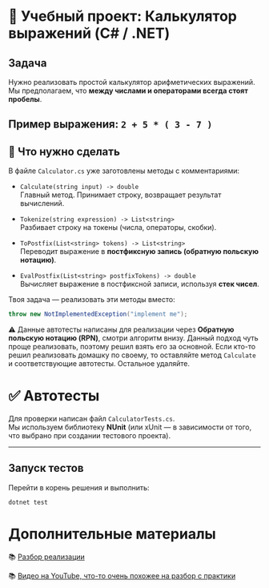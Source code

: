 # 📘 Учебный проект: Калькулятор выражений (C# / .NET)

## Задача

Нужно реализовать простой калькулятор арифметических выражений.  
Мы предполагаем, что **между числами и операторами всегда стоят пробелы**.

Пример выражения:
`2 + 5 * ( 3 - 7 )`
---

## 📝 Что нужно сделать

В файле `Calculator.cs` уже заготовлены методы с комментариями:

- `Calculate(string input) -> double`  
  Главный метод. Принимает строку, возвращает результат вычислений.

- `Tokenize(string expression) -> List<string>`  
  Разбивает строку на токены (числа, операторы, скобки).

- `ToPostfix(List<string> tokens) -> List<string>`  
  Переводит выражение в **постфиксную запись (обратную польскую нотацию)**.  

- `EvalPostfix(List<string> postfixTokens) -> double`  
  Вычисляет выражение в постфиксной записи, используя **стек чисел**.

Твоя задача — реализовать эти методы вместо:

```csharp
throw new NotImplementedException("implement me");
```

⚠️ Данные автотесты написаны для реализации через **Обратную польскую нотацию (RPN)**, смотри алгоритм внизу.
Данный подход чуть проще реализовать, поэтому решил взять его за основной. Если кто-то решил реализовать домашку по своему,
то оставляйте метод `Calculate` и соответствующие автотесты. Остальное удаляйте.

# ✅ Автотесты

Для проверки написан файл `CalculatorTests.cs`.  
Мы используем библиотеку **NUnit** (или xUnit — в зависимости от того, что выбрано при создании тестового проекта).

---

## Запуск тестов

Перейти в корень решения и выполнить:

```
dotnet test
```

# Дополнительные материалы

📚 [Разбор реализации](https://telegra.ph/Obratnaya-polskaya-notaciya-chto-ty-takoe-Ili-kak-vyvesti-proizvodnuyu-slozhnoj-funkcii-04-28)

📚 [Видео на YouTube, что-то очень похожее на разбор с практики](https://www.youtube.com/watch?v=Vk-tGND2bfc)